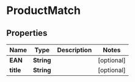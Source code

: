 
# ProductMatch

## Properties
Name | Type | Description | Notes
------------ | ------------- | ------------- | -------------
**EAN** | **String** |  |  [optional]
**title** | **String** |  |  [optional]



